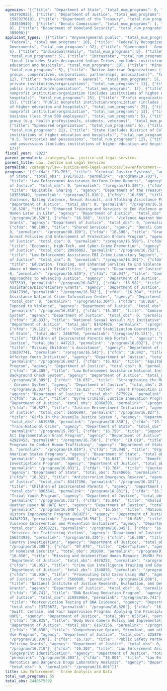 ```yaml
---
agencies: '[{"title": "Department of State", "total_num_programs": 6, "total_obs":
  663792025}, {"title": "Department of Justice", "total_num_programs": 46, "total_obs":
  1592927618}, {"title": "Department of the Treasury", "total_num_programs": 1, "total_obs":
  183550949}, {"title": "Denali Commission", "total_num_programs": 1, "total_obs":
  0}, {"title": "Department of Homeland Security", "total_num_programs": 1, "total_obs":
  305000}]'
applicant_types: '[{"title": "Anyone/general public", "total_num_programs": 5}, {"title":
  "Federal", "total_num_programs": 10}, {"title": "Federally Recognized lndian Tribal
  Governments", "total_num_programs": 32}, {"title": "Government - General", "total_num_programs":
  6}, {"title": "Individual/Family", "total_num_programs": 6}, {"title": "Interstate",
  "total_num_programs": 5}, {"title": "Intrastate", "total_num_programs": 5}, {"title":
  "Local (includes State-designated lndian Tribes, excludes institutions of higher
  education and hospitals", "total_num_programs": 38}, {"title": "Minority group",
  "total_num_programs": 5}, {"title": "Native American Organizations (includes lndian
  groups, cooperatives, corporations, partnerships, associations)", "total_num_programs":
  12}, {"title": "Non-Government - General", "total_num_programs": 5}, {"title": "Other
  private institutions/organizations", "total_num_programs": 11}, {"title": "Other
  public institution/organization", "total_num_programs": 17}, {"title": "Private
  nonprofit institution/organization (includes institutions of higher education and
  hospitals)", "total_num_programs": 25}, {"title": "Profit organization", "total_num_programs":
  15}, {"title": "Public nonprofit institution/organization (includes institutions
  of higher education and hospitals)", "total_num_programs": 25}, {"title": "Quasi-public
  nonprofit institution/organization", "total_num_programs": 13}, {"title": "Small
  business (less than 500 employees)", "total_num_programs": 5}, {"title": "Specialized
  group (e.g. health professionals, students, veterans)", "total_num_programs": 8},
  {"title": "Sponsored organization", "total_num_programs": 6}, {"title": "State",
  "total_num_programs": 21}, {"title": "State (includes District of Columbia, public
  institutions of higher education and hospitals)", "total_num_programs": 37}, {"title":
  "U.S. Territories and possessions", "total_num_programs": 12}, {"title": "U.S. Territories
  and possessions (includes institutions of higher education and hospitals)", "total_num_programs":
  17}]'
fiscal_year: '2022'
parent_permalink: /category/law--justice-and-legal-services
parent_title: Law, Justice and Legal Services
permalink: /category/law--justice-and-legal-services/law-enforcement---crime-analysis-and-data
programs: '[{"cfda": "19.703", "title": "Criminal Justice Systems", "agency": "Department
  of State", "total_obs": 179175633, "permalink": "/program/19.703"}, {"cfda": "16.305",
  "title": "Law Enforcement Assistance Uniform Crime Reports", "agency": "Department
  of Justice", "total_obs": 0, "permalink": "/program/16.305"}, {"cfda": "21.016",
  "title": "Equitable  Sharing ", "agency": "Department of the Treasury", "total_obs":
  183550949, "permalink": "/program/21.016"}, {"cfda": "16.589", "title": "Rural Domestic
  Violence, Dating Violence, Sexual Assault, and Stalking Assistance Program", "agency":
  "Department of Justice", "total_obs": 0, "permalink": "/program/16.589"}, {"cfda":
  "16.528", "title": "Enhanced Training and Services to End Violence and Abuse of
  Women Later in Life", "agency": "Department of Justice", "total_obs": 0, "permalink":
  "/program/16.528"}, {"cfda": "16.588", "title": "Violence Against Women Formula
  Grants", "agency": "Department of Justice", "total_obs": 0, "permalink": "/program/16.588"},
  {"cfda": "90.199", "title": "Shared Services", "agency": "Denali Commission", "total_obs":
  0, "permalink": "/program/90.199"}, {"cfda": "16.590", "title": "Grants to Encourage
  Arrest Policies and Enforcement of Protection Orders Program", "agency": "Department
  of Justice", "total_obs": 0, "permalink": "/program/16.590"}, {"cfda": "16.752",
  "title": "Economic, High-Tech, and Cyber Crime Prevention", "agency": "Department
  of Justice", "total_obs": 20936062, "permalink": "/program/16.752"}, {"cfda": "16.301",
  "title": "Law Enforcement Assistance FBI Crime Laboratory Support", "agency": "Department
  of Justice", "total_obs": 0, "permalink": "/program/16.301"}, {"cfda": "16.529",
  "title": "Education, Training, and Enhanced Services to End Violence Against and
  Abuse of Women with Disabilities ", "agency": "Department of Justice", "total_obs":
  0, "permalink": "/program/16.529"}, {"cfda": "16.047", "title": "Community-Based
  Approaches to Advancing Justice", "agency": "Department of Justice", "total_obs":
  3973593, "permalink": "/program/16.047"}, {"cfda": "16.582", "title": "Crime Victim
  Assistance/Discretionary Grants", "agency": "Department of Justice", "total_obs":
  83417396, "permalink": "/program/16.582"}, {"cfda": "16.304", "title": "Law Enforcement
  Assistance National Crime Information Center", "agency": "Department of Justice",
  "total_obs": 0, "permalink": "/program/16.304"}, {"cfda": "16.818", "title": "Children
  Exposed to Violence", "agency": "Department of Justice", "total_obs": 13945946,
  "permalink": "/program/16.818"}, {"cfda": "16.307", "title": "Combined DNA Index
  System", "agency": "Department of Justice", "total_obs": 0, "permalink": "/program/16.307"},
  {"cfda": "16.833", "title": "National Sexual Assault Kit Initiative", "agency":
  "Department of Justice", "total_obs": 81424936, "permalink": "/program/16.833"},
  {"cfda": "19.121", "title": "Conflict and Stabilization Operations", "agency": "Department
  of State", "total_obs": 2468750, "permalink": "/program/19.121"}, {"cfda": "16.832",
  "title": "Children of Incarcerated Parents Web Portal ", "agency": "Department of
  Justice", "total_obs": 447213, "permalink": "/program/16.832"}, {"cfda": "16.543",
  "title": "Missing Children''s Assistance", "agency": "Department of Justice", "total_obs":
  136397741, "permalink": "/program/16.543"}, {"cfda": "16.842", "title": "Opioid
  Affected Youth Initiative", "agency": "Department of Justice", "total_obs": 20142619,
  "permalink": "/program/16.842"}, {"cfda": "16.922", "title": "Equitable Sharing
  Program", "agency": "Department of Justice", "total_obs": 0, "permalink": "/program/16.922"},
  {"cfda": "16.309", "title": "Law Enforcement Assistance National Instant Criminal
  Background Check System", "agency": "Department of Justice", "total_obs": 0, "permalink":
  "/program/16.309"}, {"cfda": "16.037", "title": "Strengthening the Medical Examiner
  - Coroner System", "agency": "Department of Justice", "total_obs": 2050000, "permalink":
  "/program/16.037"}, {"cfda": "16.825", "title": "Smart Prosecution Initiative",
  "agency": "Department of Justice", "total_obs": 6775924, "permalink": "/program/16.825"},
  {"cfda": "16.817", "title": "Byrne Criminal Justice Innovation Program", "agency":
  "Department of Justice", "total_obs": 18968393, "permalink": "/program/16.817"},
  {"cfda": "16.827", "title": "Justice Reinvestment Initiative", "agency": "Department
  of Justice", "total_obs": 56506997, "permalink": "/program/16.827"}, {"cfda": "16.830",
  "title": "Girls in the Juvenile Justice System ", "agency": "Department of Justice",
  "total_obs": 6619856, "permalink": "/program/16.830"}, {"cfda": "19.705", "title":
  "Trans-National Crime", "agency": "Department of State", "total_obs": 401907036,
  "permalink": "/program/19.705"}, {"cfda": "16.750", "title": "Support for Adam Walsh
  Act Implementation Grant Program", "agency": "Department of Justice", "total_obs":
  42929453, "permalink": "/program/16.750"}, {"cfda": "19.019", "title": "International
  Programs to Combat Human Trafficking", "agency": "Department of State", "total_obs":
  0, "permalink": "/program/19.019"}, {"cfda": "19.948", "title": "Organization of
  American States Programs", "agency": "Department of State", "total_obs": 5000000,
  "permalink": "/program/19.948"}, {"cfda": "16.031", "title": "Emmett Till Cold Case
  Investigations Program", "agency": "Department of Justice", "total_obs": 5498752,
  "permalink": "/program/16.031"}, {"cfda": "19.704", "title": "Counter Narcotics",
  "agency": "Department of State", "total_obs": 75240606, "permalink": "/program/19.704"},
  {"cfda": "16.321", "title": "Antiterrorism Emergency Reserve", "agency": "Department
  of Justice", "total_obs": 83417396, "permalink": "/program/16.321"}, {"cfda": "16.831",
  "title": "Children of Incarcerated Parents ", "agency": "Department of Justice",
  "total_obs": 8963641, "permalink": "/program/16.831"}, {"cfda": "16.731", "title":
  "Tribal Youth Program", "agency": "Department of Justice", "total_obs": 21108450,
  "permalink": "/program/16.731"}, {"cfda": "16.048", "title": "Khalid Jabara and
  Heather Heyer NO HATE Act", "agency": "Department of Justice", "total_obs": 2248126,
  "permalink": "/program/16.048"}, {"cfda": "16.554", "title": "National Criminal
  History Improvement Program (NCHIP)", "agency": "Department of Justice", "total_obs":
  84345233, "permalink": "/program/16.554"}, {"cfda": "16.045", "title": "Community-Based
  Violence Intervention and Prevention Initiative", "agency": "Department of Justice",
  "total_obs": 92368221, "permalink": "/program/16.045"}, {"cfda": "16.320", "title":
  "Services for Trafficking Victims", "agency": "Department of Justice", "total_obs":
  166343930, "permalink": "/program/16.320"}, {"cfda": "16.308", "title": "Indian
  Country Investigations", "agency": "Department of Justice", "total_obs": 0, "permalink":
  "/program/16.308"}, {"cfda": "97.076", "title": "CyberTipline", "agency": "Department
  of Homeland Security", "total_obs": 305000, "permalink": "/program/97.076"}, {"cfda":
  "16.050", "title": "Missing and Unidentified Human Remains (MUHR) Program", "agency":
  "Department of Justice", "total_obs": 4476252, "permalink": "/program/16.050"},
  {"cfda": "16.051", "title": "Crime Gun Intelligence Training and Education", "agency":
  "Department of Justice", "total_obs": 1348876, "permalink": "/program/16.051"},
  {"cfda": "16.036", "title": "Prosecuting Cold Cases Using DNA", "agency": "Department
  of Justice", "total_obs": 7500000, "permalink": "/program/16.036"}, {"cfda": "16.560",
  "title": "National Institute of Justice Research, Evaluation, and Development Project
  Grants", "agency": "Department of Justice", "total_obs": 0, "permalink": "/program/16.560"},
  {"cfda": "16.741", "title": "DNA Backlog Reduction Program", "agency": "Department
  of Justice", "total_obs": 210959064, "permalink": "/program/16.741"}, {"cfda": "16.820",
  "title": "Postconviction Testing of DNA Evidence", "agency": "Department of Justice",
  "total_obs": 13726672, "permalink": "/program/16.820"}, {"cfda": "16.828", "title":
  "Swift, Certain, and Fair Supervision Program: Applying the Principles Behind Project
  HOPE", "agency": "Department of Justice", "total_obs": 8537147, "permalink": "/program/16.828"},
  {"cfda": "16.835", "title": "Body Worn Camera Policy and Implementation", "agency":
  "Department of Justice", "total_obs": 61673256, "permalink": "/program/16.835"},
  {"cfda": "16.838", "title": "Comprehensive Opioid, Stimulant, and other Substances
  Use Program", "agency": "Department of Justice", "total_obs": 325876473, "permalink":
  "/program/16.838"}, {"cfda": "16.710", "title": "Public Safety Partnership and Community
  Policing Grants", "agency": "Department of Justice", "total_obs": 0, "permalink":
  "/program/16.710"}, {"cfda": "16.303", "title": "Law Enforcement Assistance FBI
  Fingerprint Identification", "agency": "Department of Justice", "total_obs": 0,
  "permalink": "/program/16.303"}, {"cfda": "16.001", "title": "Law Enforcement Assistance
  Narcotics and Dangerous Drugs Laboratory Analysis", "agency": "Department of Justice",
  "total_obs": 0, "permalink": "/program/16.001"}]'
title: Law Enforcement - Crime Analysis and Data
total_num_programs: 55
total_obs: 2440575592
---
```

